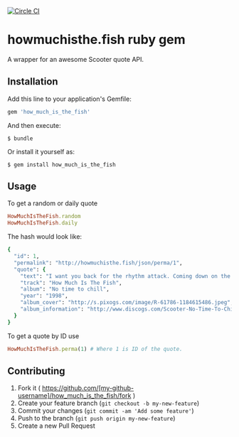 [![Circle CI](https://circleci.com/gh/ivdma/howmuchisthe.fish/tree/master.png?style=badge)](https://circleci.com/gh/ivdma/howmuchisthe.fish/tree/master)

# howmuchisthe.fish ruby gem

A wrapper for an awesome Scooter quote API.

## Installation

Add this line to your application's Gemfile:

```ruby
gem 'how_much_is_the_fish'
```

And then execute:

    $ bundle

Or install it yourself as:

    $ gem install how_much_is_the_fish

## Usage

To get a random or daily quote

```ruby
HowMuchIsTheFish.random
HowMuchIsTheFish.daily
```

The hash would look like:

```ruby
{
  "id": 1,
  "permalink": "http://howmuchisthe.fish/json/perma/1",
  "quote": {
    "text": "I want you back for the rhythm attack. Coming down on the floor like a maniac. I want you back for the rhythm-attack. Get down in full effect!",
    "track": "How Much Is The Fish",
    "album": "No time to chill",
    "year": "1998",
    "album_cover": "http://s.pixogs.com/image/R-61786-1184615486.jpeg",
    "album_information": "http://www.discogs.com/Scooter-No-Time-To-Chill/master/3680"
  }
}
```

To get a quote by ID use

```ruby
HowMuchIsTheFish.perma(1) # Where 1 is ID of the quote.
```

## Contributing

1. Fork it ( https://github.com/[my-github-username]/how_much_is_the_fish/fork )
2. Create your feature branch (`git checkout -b my-new-feature`)
3. Commit your changes (`git commit -am 'Add some feature'`)
4. Push to the branch (`git push origin my-new-feature`)
5. Create a new Pull Request
